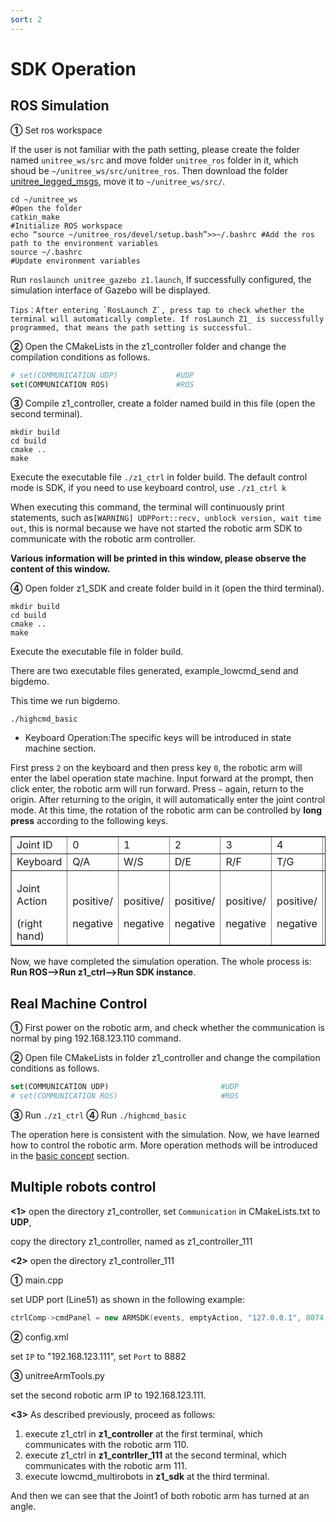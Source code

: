 ```yaml
---
sort: 2
---
```


# SDK Operation

## ROS Simulation

**①** Set ros workspace

If the user is not familiar with the path setting, please create the folder named `unitree_ws/src` and move folder `unitree_ros` folder in it, which shoud be `~/unitree_ws/src/unitree_ros`.
Then download the folder [unitree_legged_msgs](https://github.com/unitreerobotics/unitree_ros_to_real), move it to `~/unitree_ws/src/`.

```shell
cd ~/unitree_ws                                                         #Open the folder
catkin_make                                                             #Initialize ROS workspace
echo “source ~/unitree_ros/devel/setup.bash”>>~/.bashrc #Add the ros path to the environment variables
source ~/.bashrc                                                        #Update environment variables
```

Run `roslaunch unitree_gazebo z1.launch`, If successfully configured, the simulation interface of Gazebo will be displayed.

```text
Tips：After entering `RosLaunch Z`, press tap to check whether the terminal will automatically complete. If rosLaunch Z1_ is successfully programmed, that means the path setting is successful.
```

**②** Open the CMakeLists in the z1_controller folder and change the compilation conditions as follows.

```cmake
# set(COMMUNICATION UDP)             #UDP
set(COMMUNICATION ROS)               #ROS
```

**③** Compile z1_controller, create a folder named build in this file (open the second terminal).

```shell
mkdir build
cd build
cmake ..
make
```

Execute the executable file `./z1_ctrl` in folder build. The default control mode is SDK, if you need to use keyboard control, use `./z1_ctrl k`

When executing this command, the terminal will continuously print statements, such as`[WARNING] UDPPort::recv, unblock version, wait time out`, this is normal because we have not started the robotic arm SDK to communicate with the robotic arm controller.

**Various information will be printed in this window, please observe the content of this window.**

**④** Open folder z1_SDK and create folder build in it (open the third terminal).

```shell
mkdir build
cd build
cmake ..
make
```

Execute the executable file in folder build.

There are two executable files generated, example_lowcmd_send and bigdemo.

This time we run bigdemo.

```shell
./highcmd_basic
```

+ Keyboard Operation:The specific keys will be introduced in state machine section.

First press `2` on the keyboard and then press key `0`, the robotic arm will enter the label operation state machine. Input forward at the prompt, then click enter, the robotic arm will run forward. Press `~` again, return to the origin. After returning to the origin, it will automatically enter the joint control mode. At this time, the rotation of the robotic arm can be controlled by **long press** according to the following keys.

<table border="1">
    <tr>
        <td>Joint ID</td>
        <td>0</td><td>1</td><td>2</td><td>3</td><td>4</td><td>5</td>
        <td>Gripper</td>
    </tr>
    <tr>
        <td>Keyboard</td>
        <td>Q/A</td><td>W/S</td><td>D/E</td><td>R/F</td><td>T/G</td><td>Y/H</td>
        <td>up/down</td>
    </tr>
    <tr>
        <td><p>Joint Action</p>(right hand)</td>
        <td><p>positive/</p>negative</td><td><p>positive/</p>negative</td>
        <td><p>positive/</p>negative</td><td><p>positive/</p>negative</td>
        <td><p>positive/</p>negative</td><td><p>positive/</p>negative</td>
        <td><p>positive/</p>negative</td>
    </tr>
</table>

Now, we have completed the simulation operation. The whole process is: **Run ROS-->Run z1_ctrl-->Run SDK instance**.

## Real Machine Control

**①** First power on the robotic arm, and check whether the communication is normal by ping 192.168.123.110 command.

**②** Open file CMakeLists in folder z1_controller and change the compilation conditions as follows.

```cmake
set(COMMUNICATION UDP)                         #UDP
# set(COMMUNICATION ROS)                       #ROS
```

**③** Run `./z1_ctrl`
**④** Run `./highcmd_basic`

The operation here is consistent with the simulation. Now, we have learned how to control the robotic arm. More operation methods will be introduced in the [basic concept](../2-basic/sdk.md) section.

## Multiple robots control

**<1>** open the directory z1_controller, set `Communication` in CMakeLists.txt to **UDP**,

copy the directory z1_controller, named as z1_controller_111

**<2>** open the directory z1_controller_111

**①** main.cpp

set UDP port (Line51) as shown in the following example:

```cpp
ctrlComp->cmdPanel = new ARMSDK(events, emptyAction, "127.0.0.1", 8074, 8073, 0.002);
```

**②** config.xml

set `IP` to "192.168.123.111", set `Port` to 8882

**③** unitreeArmTools.py

set the second robotic arm IP to 192.168.123.111.

**<3>** As described previously, proceed as follows:

1. execute z1_ctrl in **z1_controller** at the first terminal, which communicates with the robotic arm 110.
2. execute z1_ctrl in **z1_contrller_111** at the second terminal, which communicates with the robotic arm 111.
3. execute lowcmd_multirobots in **z1_sdk** at the third terminal.

And then we can see that the Joint1 of both robotic arm has turned at an angle.
